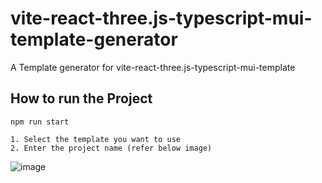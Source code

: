 # vite-react-three.js-typescript-mui-template-generator
A Template generator for vite-react-three.js-typescript-mui-template

## How to run the Project
```javscript
npm run start
```

```
1. Select the template you want to use
2. Enter the project name (refer below image)
```
![image](https://user-images.githubusercontent.com/84125955/168815994-c2eff730-fb1f-45fb-b388-9c4e3b563256.png)
